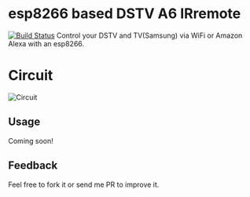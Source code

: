 # esp8266 based DSTV A6 IRremote
[![Build Status](https://travis-ci.com/mmphego/DSTV-WiFi-Remote.svg?branch=master)](https://travis-ci.com/mmphego/DSTV-WiFi-Remote)
Control your DSTV and TV(Samsung) via WiFi or Amazon Alexa with an esp8266.

# Circuit
![Circuit](https://github.com/mmphego/DSTV_A6_esp8266_IRremote/raw/master/Circuit.png)

<!---
# Control
I resorted to using [MQTT Dash](https://play.google.com/store/apps/details?id=net.routix.mqttdash&hl=en) for control purposes.

![MQTT Dash Selection](https://github.com/mmphego/DSTV_A6_esp8266_IRremote/raw/master/mqttdash2.png)

![MQTT Dash](https://github.com/mmphego/DSTV_A6_esp8266_IRremote/raw/master/mqttdash1.png)

# Future Development
Integrate to my [Node-Red Dashboard](https://nodered.org/) running on a network media server.
-->

## Usage

Coming soon!

## Feedback

Feel free to fork it or send me PR to improve it.
